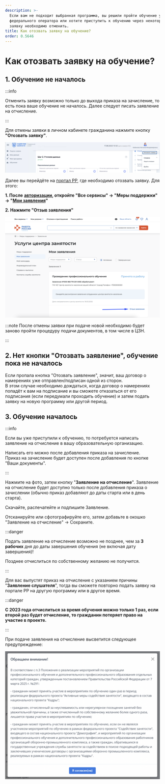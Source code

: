 ```yaml
---
description: >-
  Если вам не подходит выбранная программа, вы решили пройти обучение у другого
  федерального оператора или хотите приступить к обучению через некоторое время,
  заявку необходимо отменить.
title: Как отозвать заявку на обучение?
order: 0.5646
---
```


# Как отозвать заявку на обучение?

## 1. Обучение не началось

:::info

Отменить заявку возможно только до выхода приказа на зачисление, то есть пока ваше обучение не началось. Далее следует писать заявление на отчисление.

:::

Для отмены заявки в личном кабинете гражданина  нажмите кнопку **"Отозвать заявку"**.

![](<.gitbook/assets/image (4).png>)

Далее вы перейдёте на [портал РР](https://trudvsem.ru), где необходимо отозвать заявку. Для этого:

**1. После** [**авторизации**](https://trudvsem.ru/auth/candidate/services/applications)**, откройте "Все сервисы" -> "Меры поддержки" -> "**[**Мои заявления**](https://trudvsem.ru/auth/candidate/services/applications)**"**

**2. Нажмите "Отзыв заявления"**

![](<.gitbook/assets/image (5).png>)

:::note
После отмены заявки при подаче новой необходимо будет заново пройти процедуру подачи документов, в том числе в ЦЗН. 

:::

## 2. Нет кнопки "Отозвать заявление", обучение  пока не началось

Если пропала кнопка "Отозвать заявление", значит, ваш договор о намерениях уже отправлен/подписан одной из сторон. \
В этом случае необходимо дождаться, когда договор о намерениях попадёт к вам на подписание и вы сможете отказаться от его подписания (если передумали проходить обучение) и затем подать заявку на новую программу или другой период.

## 3. Обучение началось

:::info

Если вы уже приступили к обучению, то потребуется написать заявление на отчисление в вашу образовательную организацию.

Написать его можно после добавления приказа на зачисление. \
Приказ на зачисление будет доступен после добавления по кнопке "Ваши документы".

:::

Нажмите на фото, затем кнопку "**Заявление на отчисление**". Заявление на отчисление будет доступно только после добавления приказа о зачислении (обычно приказ добавляют до даты старта или в день старта).

Скачайте, распечатейте и подпишите Заявление.

Отсканируйте или сфотографируйте его, затем добавьте в окошко "Заявление на отчисление" -> Сохраните.

:::danger

Подать заявление на отчисление возможно не позднее, чем за **3** **рабочих**  дня до даты завершения обучения (не включая дату завершения)!

Позднее отчислиться по собственному желанию не получится.

:::

Для вас выпустят приказ на отчисление с указанием причины "**Заявление слушателя**", тогда вы сможете повторно подать заявку на портале РР на другую программу или в другое время.

:::danger

**С 2023 года отчислиться за время обучения можно только 1 раз, если второй раз будет отчисление, то гражданин потеряет право на участие в проекте.**

:::

При подаче заявления на отчисление высветится следующее предупреждение:

![](<.gitbook/assets/image (6).png>)
